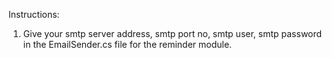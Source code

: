 Instructions:

1.    Give your smtp server address, smtp port no, smtp user, smtp password in the EmailSender.cs file for the reminder module.
